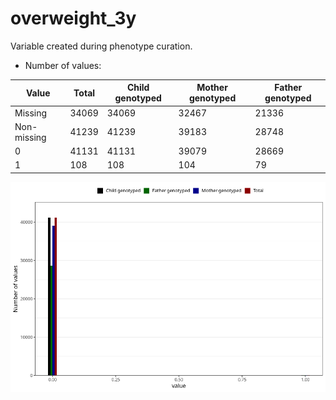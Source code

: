 # overweight_3y
Variable created during phenotype curation.
- Number of values:

| Value | Total | Child genotyped | Mother genotyped | Father genotyped |
| ----- | ----- | --------------- | ---------------- | ---------------- |
| Missing | 34069 | 34069 | 32467 | 21336 |
| Non-missing | 41239 | 41239 | 39183 | 28748 |
| 0 | 41131 | 41131 | 39079 | 28669 |
| 1 | 108 | 108 | 104 | 79 |



![](overweight_3y_n.png)



